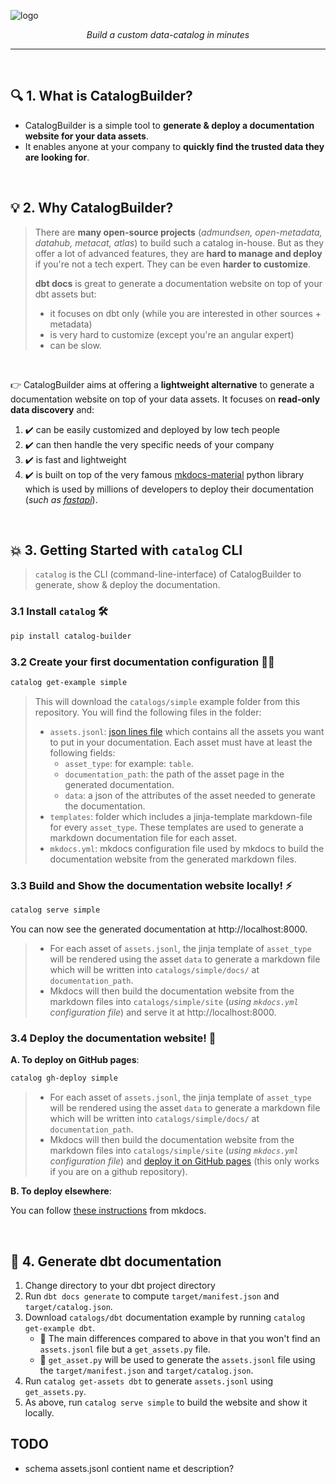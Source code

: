 ![logo](https://github.com/unytics/catalog_builder/assets/111615732/bdb75e70-c7cd-4c7b-aa28-f015011f1edb)



<p align="center">
    <em>Build a custom data-catalog in minutes</em>
</p>

---

<br>

## 🔍️ 1. What is CatalogBuilder?

- CatalogBuilder is a simple tool to **generate & deploy a documentation website for your data assets**.
- It enables anyone at your company to **quickly find the trusted data they are looking for**. 

<br>

## 💡  2. Why CatalogBuilder?

> There are **many open-source projects** (*admundsen, open-metadata, datahub, metacat, atlas*) to build such a catalog in-house. But as they offer a lot of advanced features, they are **hard to manage and deploy** if you're not a tech expert. They can be even **harder to customize**. 
> 
> **dbt docs** is great to generate a documentation website on top of your dbt assets but:
> 
> - it focuses on dbt only (while you are interested in other sources + metadata)
> - is very hard to customize (except you're an angular expert)
> - can be slow.

<br>

👉 CatalogBuilder aims at offering a **lightweight alternative** to generate a documentation website on top of your data assets. It focuses on **read-only data discovery** and:

1. ✔️ can be easily customized and deployed by low tech people
2. ✔️ can then handle the very specific needs of your company
3. ✔️ is fast and lightweight
4. ✔️ is built on top of the very famous [mkdocs-material](https://github.com/squidfunk/mkdocs-material) python library which is used by millions of developers to deploy their documentation (*such as [fastapi](https://fastapi.tiangolo.com/)*).


<br>

## 💥 3. Getting Started with `catalog` CLI

> `catalog` is the CLI (command-line-interface) of CatalogBuilder to generate, show & deploy the documentation.

### 3.1 Install `catalog` 🛠️

``` sh
pip install catalog-builder
```

### 3.2 Create your first documentation configuration 👨‍💻

``` sh
catalog get-example simple
```

> This will download the `catalogs/simple` example folder from this repository. You will find the following files in the folder:
> 
> - `assets.jsonl`: [json lines file](https://medium.com/@sujathamudadla1213/difference-between-ordinary-json-and-json-lines-fc746f93d75e) which contains all the assets you want to put in your documentation. Each asset must have at least the following fields:
>   - `asset_type`: for example: `table`.
>   - `documentation_path`: the path of the asset page in the generated documentation.
>   - `data`: a json of the attributes of the asset needed to generate the documentation.
> - `templates`: folder which includes a jinja-template markdown-file for every `asset_type`. These templates are used to generate a markdown documentation file for each asset.
> - `mkdocs.yml`: mkdocs configuration file used by mkdocs to build the documentation website from the generated markdown files.


### 3.3 Build and Show the documentation website locally! ⚡

``` sh
catalog serve simple
```

You can now see the generated documentation at http://localhost:8000.

> - For each asset of `assets.jsonl`, the jinja template of `asset_type` will be rendered using the asset `data` to generate a markdown file which will be written into `catalogs/simple/docs/` at `documentation_path`.
> - Mkdocs will then build the documentation website from the markdown files into `catalogs/simple/site` (*using `mkdocs.yml` configuration file*) and serve it at http://localhost:8000.


### 3.4 Deploy the documentation website! 🚀

**A. To deploy on GitHub pages**:

``` sh
catalog gh-deploy simple
```

> - For each asset of `assets.jsonl`, the jinja template of `asset_type` will be rendered using the asset `data` to generate a markdown file which will be written into `catalogs/simple/docs/` at `documentation_path`.
> - Mkdocs will then build the documentation website from the markdown files into `catalogs/simple/site` (*using `mkdocs.yml` configuration file*) and [deploy it on GitHub pages](https://www.mkdocs.org/user-guide/deploying-your-docs/) (this only works if you are on a github repository).


**B. To deploy elsewhere**:

You can follow [these instructions](https://www.mkdocs.org/user-guide/deploying-your-docs/#other-providers) from mkdocs.

<br>


## 💎 4. Generate dbt documentation

1. Change directory to your dbt project directory
2. Run `dbt docs generate` to compute `target/manifest.json` and `target/catalog.json`.
3. Download `catalogs/dbt` documentation example by running `catalog get-example dbt`.
    - 🔴 The main differences compared to above in that you won't find an `assets.jsonl` file but a `get_assets.py` file.
    - 🔴 `get_asset.py` will be used to generate the `assets.jsonl` file using the `target/manifest.json` and `target/catalog.json`.
4. Run `catalog get-assets dbt` to generate `assets.jsonl` using `get_assets.py`.
5. As above, run `catalog serve simple` to build the website and show it locally.


## TODO

- schema assets.jsonl contient name et description?
